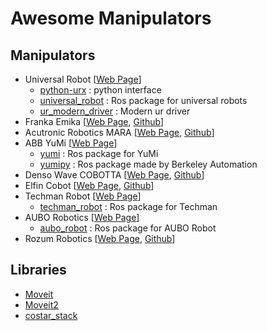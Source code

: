 # Awesome Manipulators

## Manipulators

* Universal Robot [[Web Page](https://www.universal-robots.com/)]
    * [python-urx](https://github.com/SintefManufacturing/python-urx) : python interface
    * [universal_robot](https://github.com/ros-industrial/universal_robot) : Ros package for universal robots
    * [ur_modern_driver](https://github.com/ros-industrial/ur_modern_driver) : Modern ur driver
* Franka Emika [[Web Page](https://www.franka.de/), [Github](https://github.com/frankaemika)]
* Acutronic Robotics MARA [[Web Page](https://acutronicrobotics.com/docs/products/robots/mara), [Github](https://github.com/AcutronicRobotics)]
* ABB YuMi [[Web Page](https://new.abb.com/products/robotics/industrial-robots/irb-14000-yumi)]
    * [yumi](https://github.com/OrebroUniversity/yumi) : Ros package for YuMi
    * [yumipy](https://github.com/BerkeleyAutomation/yumipy) : Ros package made by Berkeley Automation
* Denso Wave COBOTTA [[Web Page](https://www.denso-wave.com/en/robot/product/collabo/cobotta.html), [Github](https://github.com/DENSORobot)]
* Elfin Cobot [[Web Page](http://www.hansrobots.eu/en/elfin-collaborative-robot-en), [Github](https://github.com/hans-robot)]
* Techman Robot [[Web Page](https://tm-robot.com/)]
    * [techman_robot](https://github.com/kentsai0319/techman_robot) : Ros package for Techman
* AUBO Robotics [[Web Page](https://aubo-robotics.com/)]
    * [aubo_robot](https://github.com/lg609/aubo_robot) : Ros package for AUBO Robot
* Rozum Robotics [[Web Page](https://rozum.com/robotic-arm/), [Github](https://github.com/rozum-robotics)]

## Libraries

* [Moveit](https://github.com/ros-planning/moveit)
* [Moveit2](https://github.com/ros-planning/moveit2)
* [costar_stack](https://github.com/cpaxton/costar_stack)